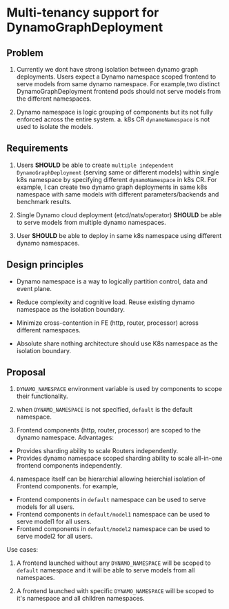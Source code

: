 # Multi-tenancy support for DynamoGraphDeployment

## Problem
1. Currently we dont have strong isolation between dynamo graph deployments.
Users expect a Dynamo namespace scoped frontend to serve models from same dynamo namespace. 
For example,two distinct DynamoGraphDeployment frontend pods should not serve models from the different namespaces.

2. Dynamo namespace is logic grouping of components but its not fully enforced across the entire system.
a. k8s CR `dynamoNamespace` is not used to isolate the models.


## Requirements

1. Users **SHOULD** be able to create `multiple independent` `DynamoGraphDeployment` (serving same or different models) within single k8s namespace by specifying different `dynamoNamespace` in k8s CR.
For example, I can create two dynamo graph deployments in same k8s namespace with same models with different parameters/backends and benchmark results.

2. Single Dynamo cloud deployment (etcd/nats/operator) **SHOULD** be able to serve models from multiple dynamo namespaces.

3. User **SHOULD** be able to deploy  in same k8s namespace using different dynamo namespaces.

## Design principles

- Dynamo namespace is a way to logically partition control, data and event plane.

- Reduce complexity and cognitive load. Reuse existing dynamo namespace as the isolation boundary.

- Minimize cross-contention in FE (http, router, processor) across different namespaces.

- Absolute share nothing architecture should use K8s namespace as the isolation boundary.


## Proposal
1. `DYNAMO_NAMESPACE` environment variable is used by components to scope their functionality.

2. when `DYNAMO_NAMESPACE` is not specified, `default` is the default namespace.

3. Frontend components (http, router, processor) are scoped to the dynamo namespace.
Advantages:
- Provides sharding ability to scale Routers independently.
- Provides dynamo namespace scoped sharding ability to scale all-in-one frontend components independently.

4. namespace itself can be hierarchial allowing heierchial isolation of Frontend components.
for example,
- Frontend components in `default` namespace can be used to serve models for all users.
- Frontend components in `default/model1` namespace can be used to serve model1 for all users.
- Frontend components in `default/model2` namespace can be used to serve model2 for all users.

Use cases:
1. A frontend launched without any `DYNAMO_NAMESPACE` will be scoped to `default` namespace and it will be able to serve models from all namespaces.

2. A frontend launched with specific `DYNAMO_NAMESPACE` will be scoped to it's namespace and all children namespaces.